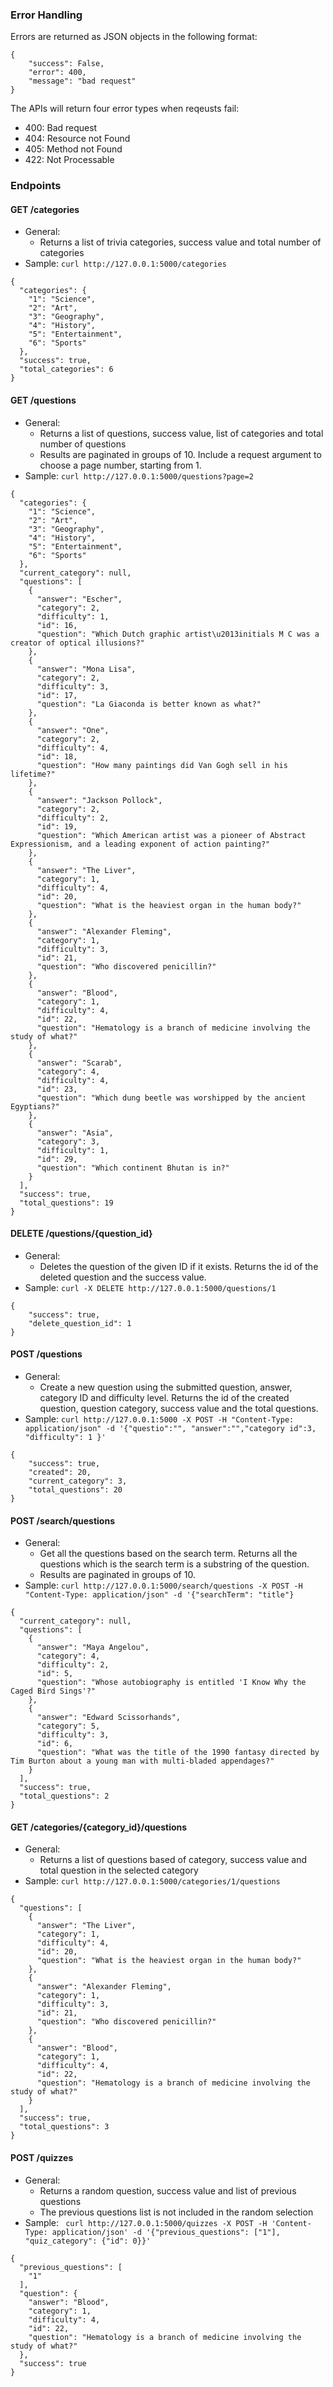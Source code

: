 ### Error Handling
Errors are returned as JSON objects in the following format:
```
{
    "success": False,
    "error": 400,
    "message": "bad request"
}
```
The APIs will return four error types when reqeusts fail:
- 400: Bad request
- 404: Resource not Found
- 405: Method not Found
- 422: Not Processable

### Endpoints
#### GET /categories
- General:
    - Returns a list of trivia categories, success value and total number of categories
- Sample: `curl http://127.0.0.1:5000/categories`
```
{
  "categories": {
    "1": "Science",
    "2": "Art",
    "3": "Geography",
    "4": "History",
    "5": "Entertainment",
    "6": "Sports"
  },
  "success": true,
  "total_categories": 6
}
```
#### GET /questions
- General:
    - Returns a list of questions, success value, list of categories and total number of questions
    - Results are paginated in groups of 10. Include a request argument to choose a page number, starting from 1.
- Sample: `curl http://127.0.0.1:5000/questions?page=2`
```
{
  "categories": {
    "1": "Science",
    "2": "Art",
    "3": "Geography",
    "4": "History",
    "5": "Entertainment",
    "6": "Sports"
  },
  "current_category": null,
  "questions": [
    {
      "answer": "Escher",
      "category": 2,
      "difficulty": 1,
      "id": 16,
      "question": "Which Dutch graphic artist\u2013initials M C was a creator of optical illusions?"
    },
    {
      "answer": "Mona Lisa",
      "category": 2,
      "difficulty": 3,
      "id": 17,
      "question": "La Giaconda is better known as what?"
    },
    {
      "answer": "One",
      "category": 2,
      "difficulty": 4,
      "id": 18,
      "question": "How many paintings did Van Gogh sell in his lifetime?"
    },
    {
      "answer": "Jackson Pollock",
      "category": 2,
      "difficulty": 2,
      "id": 19,
      "question": "Which American artist was a pioneer of Abstract Expressionism, and a leading exponent of action painting?"
    },
    {
      "answer": "The Liver",
      "category": 1,
      "difficulty": 4,
      "id": 20,
      "question": "What is the heaviest organ in the human body?"
    },
    {
      "answer": "Alexander Fleming",
      "category": 1,
      "difficulty": 3,
      "id": 21,
      "question": "Who discovered penicillin?"
    },
    {
      "answer": "Blood",
      "category": 1,
      "difficulty": 4,
      "id": 22,
      "question": "Hematology is a branch of medicine involving the study of what?"
    },
    {
      "answer": "Scarab",
      "category": 4,
      "difficulty": 4,
      "id": 23,
      "question": "Which dung beetle was worshipped by the ancient Egyptians?"
    },
    {
      "answer": "Asia",
      "category": 3,
      "difficulty": 1,
      "id": 29,
      "question": "Which continent Bhutan is in?"
    }
  ],
  "success": true,
  "total_questions": 19
}
```
#### DELETE /questions/{question_id}
- General:
    - Deletes the question of the given ID if it exists. Returns the id of the deleted question and the success value.
- Sample: `curl -X DELETE http://127.0.0.1:5000/questions/1`
```
{
    "success": true,
    "delete_question_id": 1
}
```
#### POST /questions
- General:
    - Create a new question using the submitted question, answer, category ID and difficulty level. Returns the id of the 
    created question, question category, success value and the total questions. 
- Sample: `curl http://127.0.0.1:5000 -X POST -H "Content-Type: application/json" -d '{"questio":"", "answer":"","category id":3, "difficulty": 1 }'`
```
{
    "success": true,
    "created": 20,
    "current_category": 3,
    "total_questions": 20
}
```
#### POST /search/questions
- General:
    - Get all the questions based on the search term. Returns all the questions which is the search term is 
    a substring of the question.
    - Results are paginated in groups of 10.
- Sample: `curl http://127.0.0.1:5000/search/questions -X POST -H "Content-Type: application/json" -d '{"searchTerm": "title"}`
```
{
  "current_category": null,
  "questions": [
    {
      "answer": "Maya Angelou",
      "category": 4,
      "difficulty": 2,
      "id": 5,
      "question": "Whose autobiography is entitled 'I Know Why the Caged Bird Sings'?"
    },
    {
      "answer": "Edward Scissorhands",
      "category": 5,
      "difficulty": 3,
      "id": 6,
      "question": "What was the title of the 1990 fantasy directed by Tim Burton about a young man with multi-bladed appendages?"
    }
  ],
  "success": true,
  "total_questions": 2
}
```
#### GET /categories/{category_id}/questions
- General:
    - Returns a list of questions based of category, success value and total question in the selected category
- Sample: `curl http://127.0.0.1:5000/categories/1/questions`
```
{
  "questions": [
    {
      "answer": "The Liver",
      "category": 1,
      "difficulty": 4,
      "id": 20,
      "question": "What is the heaviest organ in the human body?"
    },
    {
      "answer": "Alexander Fleming",
      "category": 1,
      "difficulty": 3,
      "id": 21,
      "question": "Who discovered penicillin?"
    },
    {
      "answer": "Blood",
      "category": 1,
      "difficulty": 4,
      "id": 22,
      "question": "Hematology is a branch of medicine involving the study of what?"
    }
  ],
  "success": true,
  "total_questions": 3
}

```
#### POST /quizzes
- General:
    - Returns a random question, success value and list of previous questions
    - The previous questions list is not included in the random selection
- Sample: ` curl http://127.0.0.1:5000/quizzes -X POST -H 'Content-Type: application/json' -d '{"previous_questions": ["1"], "quiz_category": {"id": 0}}'`
```
{
  "previous_questions": [
    "1"
  ],
  "question": {
    "answer": "Blood",
    "category": 1,
    "difficulty": 4,
    "id": 22,
    "question": "Hematology is a branch of medicine involving the study of what?"
  },
  "success": true
}
```
